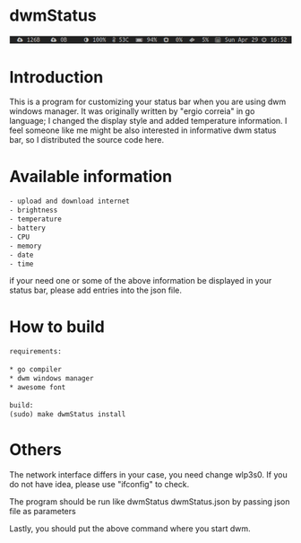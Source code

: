dwmStatus
===============
![](https://github.com/KimHe/dwmStatus/blob/master/demo.png)

# Introduction
This is a program for customizing your status bar when you are using dwm windows manager.
It was originally written by "ergio correia" in go language; I changed the display style and added temperature information.
I feel someone like me might be also interested in informative dwm status bar, so I distributed the source code here.

# Available information
    - upload and download internet
    - brightness 
    - temperature
    - battery
    - CPU
    - memory
    - date
    - time

if your need one or some of the above information be displayed in your status bar, please add entries into the json file.

# How to build
    requirements:

    * go compiler
    * dwm windows manager
    * awesome font

    build:
    (sudo) make dwmStatus install

# Others
The network interface differs in your case, you need change wlp3s0.
If you do not have idea, please use "ifconfig" to check.

The program should be run like
    dwmStatus dwmStatus.json
by passing json file as parameters

Lastly, you should put the above command where you start dwm. 

